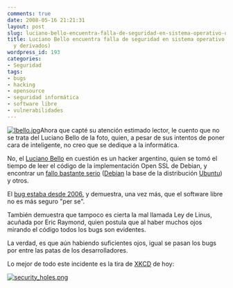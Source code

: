 ```yaml
---
comments: true
date: 2008-05-16 21:21:31
layout: post
slug: luciano-bello-encuentra-falla-de-seguridad-en-sistema-operativo-debian-ubuntu-y-derivados
title: Luciano Bello encuentra falla de seguridad en sistema operativo Debian (Ubuntu
  y derivados)
wordpress_id: 193
categories:
- Seguridad
tags:
- bugs
- hacking
- opensource
- seguridad informática
- software libre
- vulnerabilidades
---
```








[![lbello.jpg](http://www.lnds.net/images/lbello.jpg)](http://www.lnds.net/images/lbello.jpg)Ahora que capté su atención estimado lector, le cuento que no se trata del Luciano Bello de la foto, quien, a pesar de sus intentos de poner cara de inteligente, no creo que se dedique a la informática.




No, el [Luciano Bello](http://lbello.livejournal.com/) en cuestión es un hacker argentino, quien se tomó el tiempo de leer el código de la implementación Open SSL de Debian, y encontrar un [fallo bastante serio](http://www.debian.org/security/2008/dsa-1571) ([Debian](http://www.debian.org/es) la base de la distribución [Ubuntu](http://www.ubuntu.com/)) y otros.




El [bug estaba desde 2006,](http://www.kriptopolis.org/chapuza-en-debian) y demuestra, una vez más, que el software libre no es más seguro "per se".




También demuestra que tampoco es cierta la mal llamada Ley de Linus, acuñada por Eric Raymond, quien postula que al haber muchos ojos mirando el código todos los bugs son evidentes.




La verdad, es que aún habiendo suficientes ojos, igual se pasan los bugs por entre las patas de los desarrolladores.




Lo mejor de todo este incidente es la tira de [XKCD](http://xkcd.com/424/) de hoy:




[![security_holes.png](http://www.lnds.net/images/security_holes.png)](http://www.lnds.net/images/security_holes.png)







